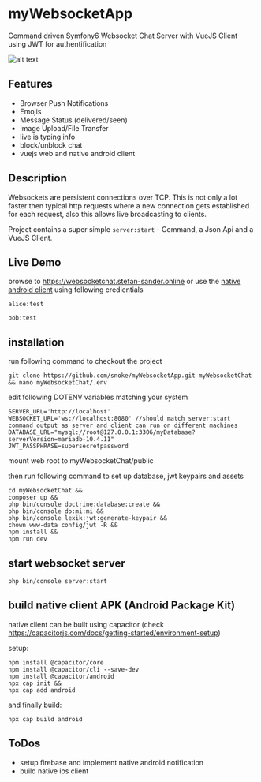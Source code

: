 # myWebsocketApp
Command driven Symfony6 Websocket Chat Server with VueJS Client using JWT for authentification

![alt text](https://github.com/snoke/myWebsocketApp/blob/master/myWebsocketApp.png?raw=true)

## Features
* Browser Push Notifications
* Emojis
* Message Status (delivered/seen)
* Image Upload/File Transfer
* live is typing info
* block/unblock chat
* vuejs web and native android client

## Description
Websockets are persistent connections over TCP. 
This is not only a lot faster then typical http requests where a new connection gets established for each request, also this allows live broadcasting to clients.

Project contains a super simple ```server:start```  - Command, a Json Api and a VueJS Client.

## Live Demo
browse to https://websocketchat.stefan-sander.online or use the [native android client](https://github.com/snoke/myWebsocketApp/raw/master/app-debug.apk) 
using following credientials
```
alice:test
```
```
bob:test
```

## installation
run following command to checkout the project
```
git clone https://github.com/snoke/myWebsocketApp.git myWebsocketChat && nano myWebsocketChat/.env
```
edit following DOTENV variables matching your system
```
SERVER_URL='http://localhost' 
WEBSOCKET_URL='ws://localhost:8080' //should match server:start command output as server and client can run on different machines
DATABASE_URL="mysql://root@127.0.0.1:3306/myDatabase?serverVersion=mariadb-10.4.11"
JWT_PASSPHRASE=supersecretpassword
```
mount web root to myWebsocketChat/public

then run following command to set up database, jwt keypairs and assets
```
cd myWebsocketChat &&
composer up &&
php bin/console doctrine:database:create &&
php bin/console do:mi:mi &&
php bin/console lexik:jwt:generate-keypair &&
chown www-data config/jwt -R &&
npm install &&
npm run dev 
```
## start websocket server
```
php bin/console server:start
```

## build native client APK (Android Package Kit)
 native client can be built using capacitor (check https://capacitorjs.com/docs/getting-started/environment-setup)

setup:
```
npm install @capacitor/core
npm install @capacitor/cli --save-dev
npm install @capacitor/android
npx cap init &&
npx cap add android
```

and finally build:
```
npx cap build android
```
## ToDos
* setup firebase and implement native android notification
* build native ios client 
